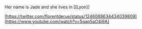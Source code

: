 Her name is Jade and she lives in [[Lyon]] 

[https://twitter.com/florentderue/status/1246088634434039809]
[https://www.youtube.com/watch?v=5qap5aO4i9A]


